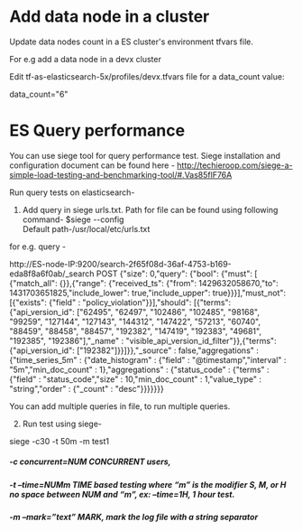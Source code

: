 # Add data node in a cluster
Update data nodes count in a ES cluster's environment tfvars file.

For e.g add a data node in a devx cluster

Edit tf-as-elasticsearch-5x/profiles/devx.tfvars file for a data_count value:

data_count="6"

# ES Query performance
You can use siege tool for query performance test.
Siege installation and configuration document can be found here -
http://techieroop.com/siege-a-simple-load-testing-and-benchmarking-tool/#.Vas85flF76A

Run query tests on elasticsearch-
1. Add query in siege urls.txt. Path for file can be found using following command- 
    $siege --config   
   Default path-/usr/local/etc/urls.txt

for e.g. query -

http://ES-node-IP:9200/search-2f65f08d-36af-4753-b169-eda8f8a6f0ab/_search POST {"size": 0,"query": {"bool": {"must": [ {"match_all": {}},{"range": {"received_ts": {"from": 1429632058670,"to": 1431703651825,"include_lower": true,"include_upper": true}}}],"must_not": [{"exists": {"field" : "policy_violation"}}],"should": [{"terms": {"api_version_id": ["62495", "62497", "102486", "102485", "98168", "99259", "127144", "127143", "144312", "147422", "57213", "60740", "88459", "88458", "88457", "192382", "147419", "192383", "49681", "192385", "192386"],"_name" : "visible_api_version_id_filter"}},{"terms": {"api_version_id": ["192382"]}}]}},"_source" : false,"aggregations" : {"time_series_5m" : {"date_histogram" : {"field" : "@timestamp","interval" : "5m","min_doc_count" : 1},"aggregations" : {"status_code" : {"terms" : {"field" : "status_code","size" : 10,"min_doc_count" : 1,"value_type" : "string","order" : {"_count" : "desc"}}}}}}}

You can add multiple queries in file, to run multiple queries.

2. Run test using siege-

siege -c30 -t 50m -m test1

##### -c concurrent=NUM CONCURRENT users, 
##### -t –time=NUMm TIME based testing where “m” is the modifier S, M, or H no space between NUM and “m”, ex: –time=1H, 1 hour test.
##### -m –mark=”text” MARK, mark the log file with a string separator




